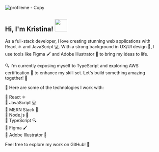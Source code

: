 ![profileme - Copy](https://user-images.githubusercontent.com/68170283/119048641-bd6c3280-b97c-11eb-806f-6341e193683b.gif)
  <h2>   Hi, I'm Kristina! <img src="https://media.giphy.com/media/K9Xy6osm73DbxIa8f2/giphy.gif" width="40"></h2>



As a full-stack developer, I love creating stunning web applications with React ⚛️ and JavaScript 💻. With a strong background in UX/UI design 🎨, I use tools like Figma 🖌️ and Adobe Illustrator 🎨 to bring my ideas to life.

🔍 I'm currently exposing myself to TypeScript and exploring AWS certification 🌟 to enhance my skill set. Let's build something amazing together! 💪

🌟 Here are some of the technologies I work with:

🚀 React ⚛️<br>
🚀 JavaScript 💻<br>
🚀 MERN Stack 🍃<br>
🚀 Node.js 🚀<br>
🚀 TypeScript 🔍<br>
🚀 Figma 🖌️<br>
🚀 Adobe Illustrator 🎨<br>

Feel free to explore my work on GitHub! 🌟
